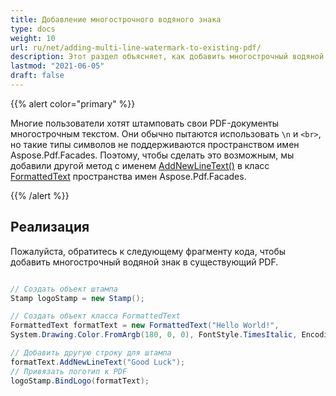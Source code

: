 ```yaml
---
title: Добавление многострочного водяного знака
type: docs
weight: 10
url: ru/net/adding-multi-line-watermark-to-existing-pdf/
description: Этот раздел объясняет, как добавить многострочный водяной знак в существующий PDF с помощью класса FormattedText.
lastmod: "2021-06-05"
draft: false
---
```


{{% alert color="primary" %}}

Многие пользователи хотят штамповать свои PDF-документы многострочным текстом. Они обычно пытаются использовать `\n` и `<br>`, но такие типы символов не поддерживаются пространством имен Aspose.Pdf.Facades. Поэтому, чтобы сделать это возможным, мы добавили другой метод с именем [AddNewLineText()](https://reference.aspose.com/pdf/net/aspose.pdf.facades/formattedtext/methods/addnewlinetext/index) в класс [FormattedText](https://reference.aspose.com/pdf/net/aspose.pdf.facades/formattedtext) пространства имен Aspose.Pdf.Facades.

{{% /alert %}}

## Реализация

Пожалуйста, обратитесь к следующему фрагменту кода, чтобы добавить многострочный водяной знак в существующий PDF.

```csharp

// Создать объект штампа
Stamp logoStamp = new Stamp();

// Создать объект класса FormattedText
FormattedText formatText = new FormattedText("Hello World!",
System.Drawing.Color.FromArgb(180, 0, 0), FontStyle.TimesItalic, EncodingType.Winansi, false, 50);

// Добавить другую строку для штампа
formatText.AddNewLineText("Good Luck");
// Привязать логотип к PDF
logoStamp.BindLogo(formatText);
```
```